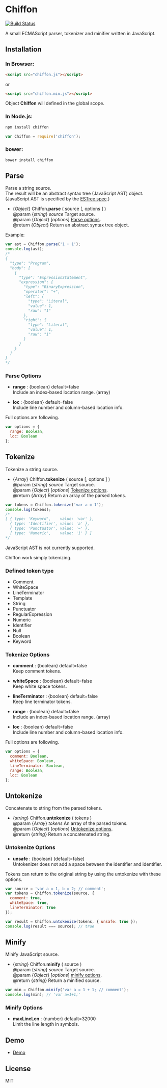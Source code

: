 Chiffon
=======

[![Build Status](https://travis-ci.org/polygonplanet/Chiffon.svg?branch=master)](https://travis-ci.org/polygonplanet/Chiffon)

A small ECMAScript parser, tokenizer and minifier written in JavaScript.

## Installation

### In Browser:

```html
<script src="chiffon.js"></script>
```

or

```html
<script src="chiffon.min.js"></script>
```

Object **Chiffon** will defined in the global scope.


### In Node.js:

```bash
npm install chiffon
```

```javascript
var Chiffon = require('chiffon');
```

### bower:

```bash
bower install chiffon
```

## Parse

Parse a string source.  
The result will be an abstract syntax tree (JavaScript AST) object.  
(JavaScript AST is specified by the [ESTree spec](https://github.com/estree/estree).)

* {_Object_} Chiffon.**parse** ( source [, options ] )  
  @param {_string_} _source_ Target source.  
  @param {_Object_} [_options_] [Parse options](#parse-options).  
  @return {_Object_} Return an abstract syntax tree object.


Example:

```javascript
var ast = Chiffon.parse('1 + 1');
console.log(ast);
/*
{
  "type": "Program",
  "body": [
    {
      "type": "ExpressionStatement",
      "expression": {
        "type": "BinaryExpression",
        "operator": "+",
        "left": {
          "type": "Literal",
          "value": 1,
          "raw": "1"
        },
        "right": {
          "type": "Literal",
          "value": 1,
          "raw": "1"
        }
      }
    }
  ]
}
*/
```


### Parse Options

* **range** : {boolean} default=false  
  Include an index-based location range. (array)

* **loc** : {boolean} default=false  
  Include line number and column-based location info.

Full options are following.

```javascript
var options = {
  range: Boolean,
  loc: Boolean
};
```

## Tokenize

Tokenize a string source.

* {_Array_} Chiffon.**tokenize** ( source [, options ] )  
  @param {_string_} _source_ Target source.  
  @param {_Object_} [_options_] [Tokenize options](#tokenize-options).  
  @return {_Array_}  Return an array of the parsed tokens.  


```javascript
var tokens = Chiffon.tokenize('var a = 1');
console.log(tokens);
/*
[ { type: 'Keyword',    value: 'var' },
  { type: 'Identifier', value: 'a' },
  { type: 'Punctuator', value: '=' },
  { type: 'Numeric',    value: '1' } ]
*/
```

JavaScript AST is not currently supported.

Chiffon work simply tokenizing.


### Defined token type

* Comment
* WhiteSpace
* LineTerminator
* Template
* String
* Punctuator
* RegularExpression
* Numeric
* Identifier
* Null
* Boolean
* Keyword


### Tokenize Options

* **comment** : {boolean} default=false  
  Keep comment tokens.

* **whiteSpace** : {boolean} default=false  
  Keep white space tokens.

* **lineTerminator** : {boolean} default=false  
  Keep line terminator tokens.

* **range** : {boolean} default=false  
  Include an index-based location range. (array)

* **loc** : {boolean} default=false  
  Include line number and column-based location info.


Full options are following.

```javascript
var options = {
  comment: Boolean,
  whiteSpace: Boolean,
  lineTerminator: Boolean,
  range: Boolean,
  loc: Boolean
};
```

## Untokenize

Concatenate to string from the parsed tokens.

* {_string_} Chiffon.**untokenize** ( tokens )  
  @param {_Array_} _tokens_ An array of the parsed tokens.  
  @param {_Object_} [_options_] [Untokenize options](#untokenize-options).  
  @return {_string_}  Return a concatenated string.  


### Untokenize Options

* **unsafe** : {boolean} (default=false)  
  Untokenizer does not add a space between the identifier and identifier.


Tokens can return to the original string by using the untokenize with these options.

```javascript
var source = 'var a = 1, b = 2; // comment';
var tokens = Chiffon.tokenize(source, {
  comment: true,
  whiteSpace: true,
  lineTerminator: true
});

var result = Chiffon.untokenize(tokens, { unsafe: true });
console.log(result === source); // true
```


## Minify

Minify JavaScript source.

* {_string_} Chiffon.**minify** ( source )  
  @param {_string_} _source_ Target source.  
  @param {_Object_} [_options_] [minify options](#minify-options).  
  @return {_string_} Return a minified source.  


```javascript
var min = Chiffon.minify('var a = 1 + 1; // comment');
console.log(min); // 'var a=1+1;'
```

### Minify Options

* **maxLineLen** : {number} default=32000  
  Limit the line length in symbols.


## Demo

* [Demo](https://polygonplanet.github.io/Chiffon/demo/javascript-parser-demo.html)

## License

MIT

